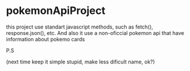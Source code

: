 # pokemonApiProject

this project use standart javascript methods, such as fetch(), response.json(), etc. And also it use a non-oficcial pokemon api that have information about pokemo cards 

P.S

(next time keep it simple stupid, make less dificult name, ok?)
